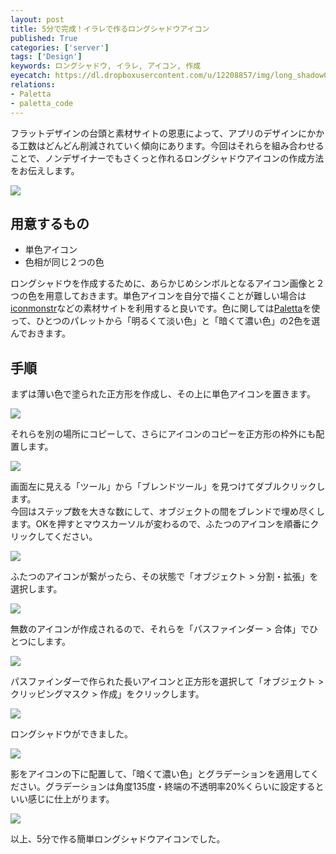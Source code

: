 ```yaml
---
layout: post
title: 5分で完成！イラレで作るロングシャドウアイコン
published: True
categories: ['server']
tags: ['Design']
keywords: ロングシャドウ, イラレ, アイコン, 作成
eyecatch: https://dl.dropboxusercontent.com/u/12208857/img/long_shadow00.png
relations:
- Paletta
- paletta_code
---
```


フラットデザインの台頭と素材サイトの恩恵によって、アプリのデザインにかかる工数はどんどん削減されていく傾向にあります。今回はそれらを組み合わせることで、ノンデザイナーでもさくっと作れるロングシャドウアイコンの作成方法をお伝えします。

<img src="https://dl.dropboxusercontent.com/u/12208857/img/long_shadow00.png" class="image-on-frame-mini">

## 用意するもの

* 単色アイコン
* 色相が同じ２つの色

ロングシャドウを作成するために、あらかじめシンボルとなるアイコン画像と２つの色を用意しておきます。単色アイコンを自分で描くことが難しい場合は[iconmonstr](http://iconmonstr.com/)などの素材サイトを利用すると良いです。色に関しては[Paletta](http://paletta.mrk1869.com/)を使って、ひとつのパレットから「明るくて淡い色」と「暗くて濃い色」の2色を選んでおきます。

## 手順

まずは薄い色で塗られた正方形を作成し、その上に単色アイコンを置きます。

<img src="https://dl.dropboxusercontent.com/u/12208857/img/long_shadow01.png" class="image-on-frame">

それらを別の場所にコピーして、さらにアイコンのコピーを正方形の枠外にも配置します。

<img src="https://dl.dropboxusercontent.com/u/12208857/img/long_shadow02.png" class="image-on-frame">

画面左に見える「ツール」から「ブレンドツール」を見つけてダブルクリックします。<br>
今回はステップ数を大きな数にして、オブジェクトの間をブレンドで埋め尽くします。OKを押すとマウスカーソルが変わるので、ふたつのアイコンを順番にクリックしてください。

<img src="https://dl.dropboxusercontent.com/u/12208857/img/long_shadow03.png" class="image-on-frame">

ふたつのアイコンが繋がったら、その状態で「オブジェクト > 分割・拡張」を選択します。

<img src="https://dl.dropboxusercontent.com/u/12208857/img/long_shadow04.png" class="image-on-frame">

無数のアイコンが作成されるので、それらを「パスファインダー > 合体」でひとつにします。

<img src="https://dl.dropboxusercontent.com/u/12208857/img/long_shadow05.png" class="image-on-frame">

パスファインダーで作られた長いアイコンと正方形を選択して「オブジェクト > クリッピングマスク > 作成」をクリックします。

<img src="https://dl.dropboxusercontent.com/u/12208857/img/long_shadow06.png" class="image-on-frame">

ロングシャドウができました。

<img src="https://dl.dropboxusercontent.com/u/12208857/img/long_shadow07.png" class="image-on-frame">

影をアイコンの下に配置して、「暗くて濃い色」とグラデーションを適用してください。グラデーションは角度135度・終端の不透明率20%くらいに設定するといい感じに仕上がります。

<img src="https://dl.dropboxusercontent.com/u/12208857/img/long_shadow08.png" class="image-on-frame">

以上、5分で作る簡単ロングシャドウアイコンでした。

